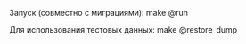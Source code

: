 Запуск (совместно с миграциями):
    make @run

Для использования тестовых данных:
    make @restore_dump
